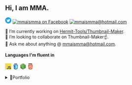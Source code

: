## Hi, I am MMA.
<a href="https://twitter.com/mmaismma"><img alt="mmaismma on Twitter" width="20px" src="https://raw.githubusercontent.com/mmaismma/mmaismma/master/Twitter_Social_Icon_Circle_Color.png" /></a> 
<a href="https://facebook.com/mmaismma"><img alt="mmaismma on Facebook" width="20px" src="https://facebookbrand.com/wp-content/uploads/2019/04/f_logo_RGB-Hex-Blue_512.png?w=512&h=512" /></a> 
<a href="mailto:mmaismma@hotmail.com"><img alt="mmaismma@hotmail.com" width="20px" src="https://img.icons8.com/color/48/000000/email.png"/></a><br>

🔭 I’m currently working on [Hermit-Tools/Thumbnail-Maker](https://github.com/hermit-tools/Thumbnail-Maker).  
👯 I’m looking to collaborate on Thumbnail-Maker☝.  
💬 Ask me about anything @ [mmaismma@hotmail.com](mailto:mmaismma@hotmail.com).  

#### Languages I'm fluent in
<img height="20" src="https://raw.githubusercontent.com/github/explore/80688e429a7d4ef2fca1e82350fe8e3517d3494d/topics/javascript/javascript.png"> <img height="20" src="https://raw.githubusercontent.com/github/explore/80688e429a7d4ef2fca1e82350fe8e3517d3494d/topics/css/css.png"> <img height="20" src="https://raw.githubusercontent.com/github/explore/80688e429a7d4ef2fca1e82350fe8e3517d3494d/topics/nodejs/nodejs.png"> <img height="20" src="https://raw.githubusercontent.com/github/explore/80688e429a7d4ef2fca1e82350fe8e3517d3494d/topics/html/html.png">

<details>
  <summary>💎Portfolio</summary>
  <br>Hi. I am a graphic designer and a web developer.<br><br>
  
 ◾ Made official Hermitcraft subreddit's logo for Season 6 and Season 7.  
 ◾ Currently working on <a href="https://github.com/hermit-tools/Thumbnail-Maker">Hermit-Tools/Thumbnail-Maker</a>.  
 ◾ Founded <a href="https://www.outre.ml">Science Buzzer</a>.  
 <hr>
 </details>

<!--![MMA's github stats](https://github-readme-stats.vercel.app/api?username=mmaismma&show_icons=true&hide=stars)-->

<a href="https://github.com/hermit-tools/Thumbnail-Maker">
  <img align="left" src="https://github-readme-stats.vercel.app/api/pin/?username=hermit-tools&repo=Thumbnail-Maker>
</a>
